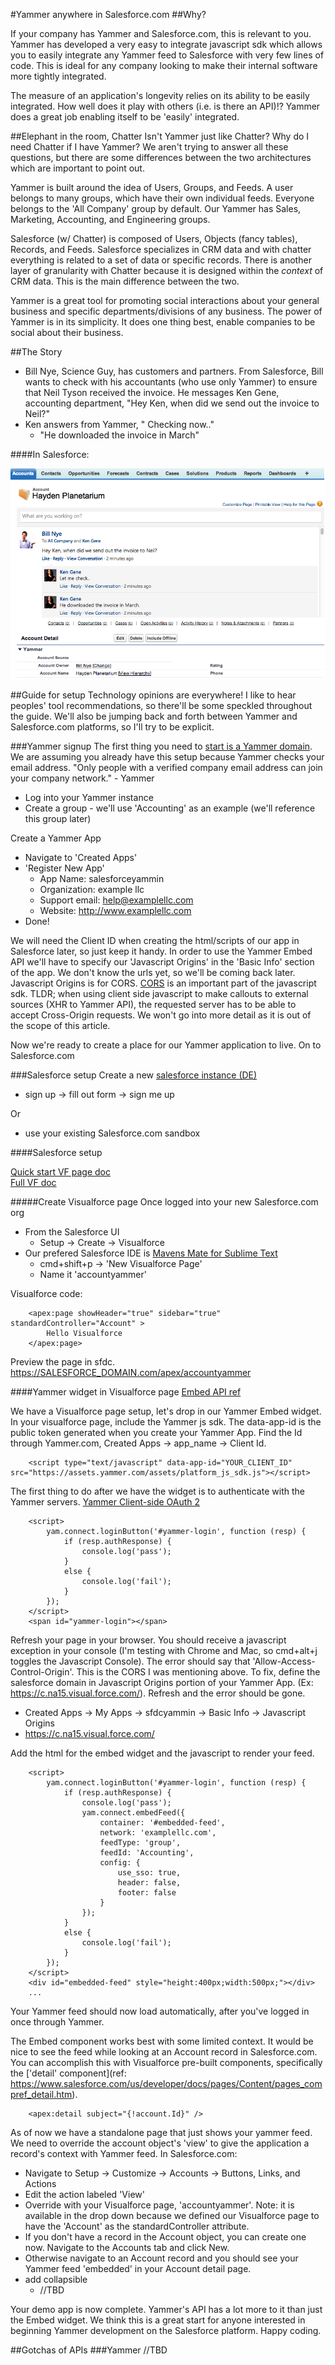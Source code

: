 #Yammer anywhere in Salesforce.com
##Why? 

If your company has Yammer and Salesforce.com, this is relevant to you. Yammer has developed a very easy to integrate javascript sdk which allows you to easily integrate any Yammer feed to Salesforce with very few lines of code. This is ideal for any company looking to make their internal software more tightly integrated.

The measure of an application's longevity relies on its ability to be easily integrated. How well does it play with others (i.e. is there an API)!? Yammer does a great job enabling itself to be 'easily' integrated.

##Elephant in the room, Chatter
Isn't Yammer just like Chatter? Why do I need Chatter if I have Yammer? We aren't trying to answer all these questions, but there are some differences between the two architectures which are important to point out. 

Yammer is built around the idea of Users, Groups, and Feeds. A user belongs to many groups, which have their own individual feeds. Everyone belongs to the 'All Company' group by default. Our Yammer has Sales, Marketing, Accounting, and Engineering groups.

Salesforce (w/ Chatter) is composed of Users, Objects (fancy tables), Records, and Feeds. Salesforce specializes in CRM data and with chatter everything is related to a set of data or specific records. There is another layer of granularity with Chatter because it is designed within the *context* of CRM data. This is the main difference between the two.

Yammer is a great tool for promoting social interactions about your general business and specific departments/divisions of any business. The power of Yammer is in its simplicity. It does one thing best, enable companies to be social about their business.

##The Story
+ Bill Nye, Science Guy, has customers and partners. From Salesforce, Bill wants to check with his accountants (who use only Yammer) to ensure that Neil Tyson received the invoice. He messages Ken Gene, accounting department, "Hey Ken, when did we send out the invoice to Neil?"
+ Ken answers from Yammer, " Checking now.."
	+ "He downloaded the invoice in March"

####In Salesforce:

![yammer conversation](img/yammer_story_account_sfdc.png?raw=true)

##Guide for setup
Technology opinions are everywhere! I like to hear peoples' tool recommendations, so there'll be some speckled throughout the guide. We'll also be jumping back and forth between Yammer and Salesforce.com platforms, so I'll try to be explicit.

###Yammer signup
The first thing you need to [start is a Yammer domain](https://www.yammer.com/?return_home=true). We are assuming you already have this setup because Yammer checks your email address. "Only people with a verified company email address can join your company network." - Yammer
+ Log into your Yammer instance
+ Create a group - we'll use 'Accounting' as an example (we'll reference this group later)

Create a Yammer App
+ Navigate to 'Created Apps'
+ 'Register New App'
	+ App Name: salesforceyammin
	+ Organization: example llc
	+ Support email: help@examplellc.com
	+ Website: http://www.examplellc.com
+ Done!

We will need the Client ID when creating the html/scripts of our app in Salesforce later, so just keep it handy. In order to use the Yammer Embed API we'll have to specify our 'Javascript Origins' in the 'Basic Info' section of the app. We don't know the urls yet, so we'll be coming back later.
<br>
Javascript Origins is for CORS. [CORS](http://www.html5rocks.com/en/tutorials/cors/) is an important part of the javascript sdk. TLDR; when using client side javascript to make callouts to external sources (XHR to Yammer API), the requested server has to be able to accept Cross-Origin requests. We won't go into more detail as it is out of the scope of this article.

Now we're ready to create a place for our Yammer application to live. On to Salesforce.com

###Salesforce setup
Create a new [salesforce instance (DE)](https://developer.salesforce.com/)
+ sign up -> fill out form -> sign me up

Or

+ use your existing Salesforce.com sandbox


####Salesforce setup

[Quick start VF page doc](http://www.salesforce.com/us/developer/docs/pages/Content/pages_quick_start_hello_world.htm)
<br/>
[Full VF doc](http://www.salesforce.com/us/developer/docs/pages/index.htm)

#####Create Visualforce page
Once logged into your new Salesforce.com org
+ From the Salesforce UI
	+ Setup -> Create -> Visualforce
+ Our prefered Salesforce IDE is [Mavens Mate for Sublime Text](http://mavensmate.com/)
	+ cmd+shift+p -> 'New Visualforce Page'
	+ Name it 'accountyammer'

Visualforce code:

		<apex:page showHeader="true" sidebar="true" standardController="Account" >
			Hello Visualforce
		</apex:page>

Preview the page in sfdc. https://SALESFORCE_DOMAIN.com/apex/accountyammer

####Yammer widget in Visualforce page
[Embed API ref](https://developer.yammer.com/connect/)

We have a Visualforce page setup, let's drop in our Yammer Embed widget. In your visualforce page, include the Yammer js sdk. The data-app-id is the public token generated when you create your Yammer App. Find the Id through Yammer.com, Created Apps -> app_name -> Client Id.

		<script type="text/javascript" data-app-id="YOUR_CLIENT_ID" src="https://assets.yammer.com/assets/platform_js_sdk.js"></script>

The first thing to do after we have the widget is to authenticate with the Yammer servers. [Yammer Client-side OAuth 2](http://developer.yammer.com/authentication/#a-button)
		
		<script> 
			yam.connect.loginButton('#yammer-login', function (resp) { 
				if (resp.authResponse) { 
					console.log('pass');
				}
				else {
					console.log('fail');
				}
			}); 
		</script>
		<span id="yammer-login"></span>

Refresh your page in your browser. You should receive a javascript exception in your console (I'm testing with Chrome and Mac, so cmd+alt+j toggles the Javascript Console). The error should say that 'Allow-Access-Control-Origin'. This is the CORS I was mentioning above. To fix, define the salesforce domain in Javascript Origins portion of your Yammer App. (Ex: https://c.na15.visual.force.com/). Refresh and the error should be gone.
+ Created Apps -> My Apps -> sfdcyammin -> Basic Info -> Javascript Origins
+ https://c.na15.visual.force.com/

Add the html for the embed widget and the javascript to render your feed.
		
		<script> 
			yam.connect.loginButton('#yammer-login', function (resp) { 
				if (resp.authResponse) { 
					console.log('pass');
					yam.connect.embedFeed({
						container: '#embedded-feed',
						network: 'examplellc.com',
						feedType: 'group',
						feedId: 'Accounting',
						config: {
							use_sso: true,
							header: false,
							footer: false
						}
					});
				}
				else {
					console.log('fail');
				}
			}); 
		</script>
		<div id="embedded-feed" style="height:400px;width:500px;"></div>
		...

Your Yammer feed should now load automatically, after you've logged in once through Yammer.

The Embed component works best with some limited context. It would be nice to see the feed while looking at an Account record in Salesforce.com. You can accomplish this with Visualforce pre-built components, specifically the ['detail' component](ref: https://www.salesforce.com/us/developer/docs/pages/Content/pages_compref_detail.htm). 
		
		<apex:detail subject="{!account.Id}" />

As of now we have a standalone page that just shows your yammer feed. We need to override the account object's 'view' to give the application a record's context with Yammer feed. In Salesforce.com:

+ Navigate to Setup -> Customize -> Accounts -> Buttons, Links, and Actions
+ Edit the action labeled 'View' 
+ Override with your Visualforce page, 'accountyammer'. Note: it is available in the drop down because we defined our Visualforce page to have the 'Account' as the standardController attribute.
+ If you don't have a record in the Account object, you can create one now. Navigate to the Accounts tab and click New.
+ Otherwise navigate to an Account record and you should see your Yammer feed 'embedded' in your Account detail page.
+ add collapsible
	+ //TBD

Your demo app is now complete. Yammer's API has a lot more to it than just the Embed widget. We think this is a great start for anyone interested in beginning Yammer development on the Salesforce platform. Happy coding.


##Gotchas of APIs
###Yammer
		//TBD